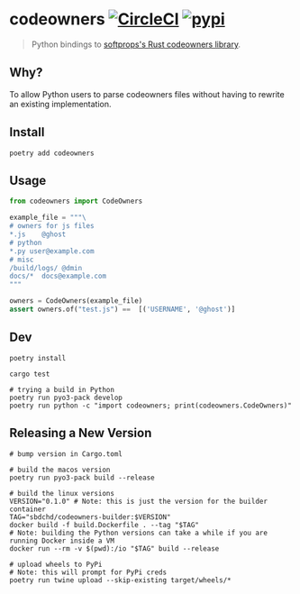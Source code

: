 # codeowners [![CircleCI](https://circleci.com/gh/sbdchd/codeowners.svg?style=svg)](https://circleci.com/gh/sbdchd/codeowners) [![pypi](https://img.shields.io/pypi/v/codeowners.svg)](https://pypi.org/project/codeowners/)

> Python bindings to [softprops's Rust codeowners library](https://crates.io/crates/codeowners).

## Why?

To allow Python users to parse codeowners files without having to rewrite
an existing implementation.

## Install

```shell
poetry add codeowners
```

## Usage

```python
from codeowners import CodeOwners

example_file = """\
# owners for js files
*.js    @ghost
# python
*.py user@example.com
# misc
/build/logs/ @dmin
docs/*  docs@example.com
"""

owners = CodeOwners(example_file)
assert owners.of("test.js") ==  [('USERNAME', '@ghost')]
```


## Dev

```shell
poetry install

cargo test

# trying a build in Python
poetry run pyo3-pack develop
poetry run python -c "import codeowners; print(codeowners.CodeOwners)"
```


## Releasing a New Version

```shell
# bump version in Cargo.toml

# build the macos version
poetry run pyo3-pack build --release

# build the linux versions
VERSION="0.1.0" # Note: this is just the version for the builder container
TAG="sbdchd/codeowners-builder:$VERSION"
docker build -f build.Dockerfile . --tag "$TAG"
# Note: building the Python versions can take a while if you are running Docker inside a VM
docker run --rm -v $(pwd):/io "$TAG" build --release

# upload wheels to PyPi
# Note: this will prompt for PyPi creds
poetry run twine upload --skip-existing target/wheels/*
```

